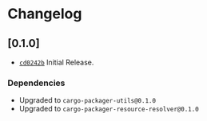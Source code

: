 # Changelog

## \[0.1.0]

- [`cd0242b`](https://www.github.com/crabnebula-dev/cargo-packager/commit/cd0242b8a41b2f7ecb78dfbae04b3a2e1c72c931) Initial Release.

### Dependencies

- Upgraded to `cargo-packager-utils@0.1.0`
- Upgraded to `cargo-packager-resource-resolver@0.1.0`
